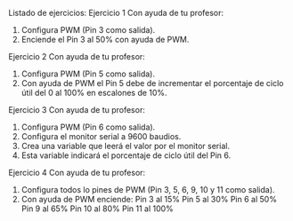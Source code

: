 Listado de ejercicios:
Ejercicio 1
Con ayuda de tu profesor:
1. Configura PWM (Pin 3 como salida).
2. Enciende el Pin 3 al 50% con ayuda de PWM.

Ejercicio 2
Con ayuda de tu profesor:
1. Configura PWM (Pin 5 como salida).
2. Con ayuda de PWM el Pin 5 debe de incrementar el porcentaje de ciclo útil del 0 al 100% en escalones
   de 10%.

Ejercicio 3
Con ayuda de tu profesor:
1. Configura PWM (Pin 6 como salida).
2. Configura el monitor serial a 9600 baudios.
3. Crea una variable que leerá el valor por el monitor serial. 
4. Esta variable indicará el porcentaje de ciclo útil del Pin 6.

Ejercicio 4
Con ayuda de tu profesor:
1. Configura todos lo pines de PWM (Pin 3, 5, 6, 9, 10 y 11 como salida). 
2. Con ayuda de PWM enciende:
   Pin 3 al 15% 
   Pin 5 al 30% 
   Pin 6 al 50% 
   Pin 9 al 65% 
   Pin 10 al 80% 
   Pin 11 al 100%